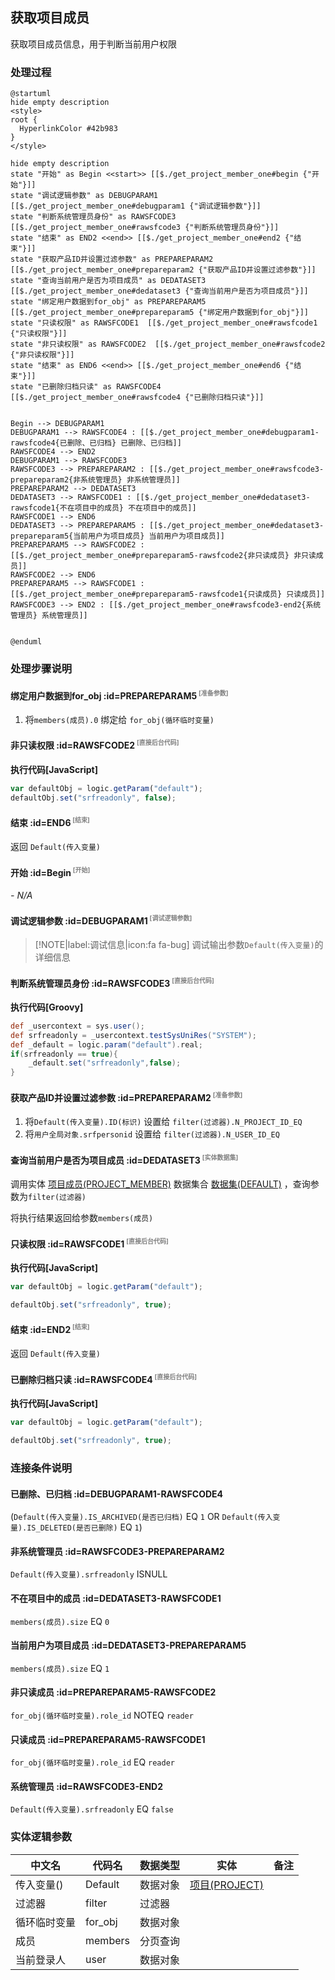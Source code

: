 ## 获取项目成员 <!-- {docsify-ignore-all} -->

   获取项目成员信息，用于判断当前用户权限

### 处理过程

```plantuml
@startuml
hide empty description
<style>
root {
  HyperlinkColor #42b983
}
</style>

hide empty description
state "开始" as Begin <<start>> [[$./get_project_member_one#begin {"开始"}]]
state "调试逻辑参数" as DEBUGPARAM1  [[$./get_project_member_one#debugparam1 {"调试逻辑参数"}]]
state "判断系统管理员身份" as RAWSFCODE3  [[$./get_project_member_one#rawsfcode3 {"判断系统管理员身份"}]]
state "结束" as END2 <<end>> [[$./get_project_member_one#end2 {"结束"}]]
state "获取产品ID并设置过滤参数" as PREPAREPARAM2  [[$./get_project_member_one#prepareparam2 {"获取产品ID并设置过滤参数"}]]
state "查询当前用户是否为项目成员" as DEDATASET3  [[$./get_project_member_one#dedataset3 {"查询当前用户是否为项目成员"}]]
state "绑定用户数据到for_obj" as PREPAREPARAM5  [[$./get_project_member_one#prepareparam5 {"绑定用户数据到for_obj"}]]
state "只读权限" as RAWSFCODE1  [[$./get_project_member_one#rawsfcode1 {"只读权限"}]]
state "非只读权限" as RAWSFCODE2  [[$./get_project_member_one#rawsfcode2 {"非只读权限"}]]
state "结束" as END6 <<end>> [[$./get_project_member_one#end6 {"结束"}]]
state "已删除归档只读" as RAWSFCODE4  [[$./get_project_member_one#rawsfcode4 {"已删除归档只读"}]]


Begin --> DEBUGPARAM1
DEBUGPARAM1 --> RAWSFCODE4 : [[$./get_project_member_one#debugparam1-rawsfcode4{已删除、已归档} 已删除、已归档]]
RAWSFCODE4 --> END2
DEBUGPARAM1 --> RAWSFCODE3
RAWSFCODE3 --> PREPAREPARAM2 : [[$./get_project_member_one#rawsfcode3-prepareparam2{非系统管理员} 非系统管理员]]
PREPAREPARAM2 --> DEDATASET3
DEDATASET3 --> RAWSFCODE1 : [[$./get_project_member_one#dedataset3-rawsfcode1{不在项目中的成员} 不在项目中的成员]]
RAWSFCODE1 --> END6
DEDATASET3 --> PREPAREPARAM5 : [[$./get_project_member_one#dedataset3-prepareparam5{当前用户为项目成员} 当前用户为项目成员]]
PREPAREPARAM5 --> RAWSFCODE2 : [[$./get_project_member_one#prepareparam5-rawsfcode2{非只读成员} 非只读成员]]
RAWSFCODE2 --> END6
PREPAREPARAM5 --> RAWSFCODE1 : [[$./get_project_member_one#prepareparam5-rawsfcode1{只读成员} 只读成员]]
RAWSFCODE3 --> END2 : [[$./get_project_member_one#rawsfcode3-end2{系统管理员} 系统管理员]]


@enduml
```


### 处理步骤说明

#### 绑定用户数据到for_obj :id=PREPAREPARAM5<sup class="footnote-symbol"> <font color=gray size=1>[准备参数]</font></sup>



1. 将`members(成员).0` 绑定给  `for_obj(循环临时变量)`

#### 非只读权限 :id=RAWSFCODE2<sup class="footnote-symbol"> <font color=gray size=1>[直接后台代码]</font></sup>



<p class="panel-title"><b>执行代码[JavaScript]</b></p>

```javascript
var defaultObj = logic.getParam("default");
defaultObj.set("srfreadonly", false);
```

#### 结束 :id=END6<sup class="footnote-symbol"> <font color=gray size=1>[结束]</font></sup>



返回 `Default(传入变量)`

#### 开始 :id=Begin<sup class="footnote-symbol"> <font color=gray size=1>[开始]</font></sup>



*- N/A*
#### 调试逻辑参数 :id=DEBUGPARAM1<sup class="footnote-symbol"> <font color=gray size=1>[调试逻辑参数]</font></sup>



> [!NOTE|label:调试信息|icon:fa fa-bug]
> 调试输出参数`Default(传入变量)`的详细信息


#### 判断系统管理员身份 :id=RAWSFCODE3<sup class="footnote-symbol"> <font color=gray size=1>[直接后台代码]</font></sup>



<p class="panel-title"><b>执行代码[Groovy]</b></p>

```groovy
def _usercontext = sys.user();
def srfreadonly = _usercontext.testSysUniRes("SYSTEM");
def _default = logic.param("default").real;
if(srfreadonly == true){
    _default.set("srfreadonly",false);
}
```

#### 获取产品ID并设置过滤参数 :id=PREPAREPARAM2<sup class="footnote-symbol"> <font color=gray size=1>[准备参数]</font></sup>



1. 将`Default(传入变量).ID(标识)` 设置给  `filter(过滤器).N_PROJECT_ID_EQ`
2. 将`用户全局对象.srfpersonid` 设置给  `filter(过滤器).N_USER_ID_EQ`

#### 查询当前用户是否为项目成员 :id=DEDATASET3<sup class="footnote-symbol"> <font color=gray size=1>[实体数据集]</font></sup>



调用实体 [项目成员(PROJECT_MEMBER)](module/ProjMgmt/project_member.md) 数据集合 [数据集(DEFAULT)](module/ProjMgmt/project_member#数据集合) ，查询参数为`filter(过滤器)`

将执行结果返回给参数`members(成员)`

#### 只读权限 :id=RAWSFCODE1<sup class="footnote-symbol"> <font color=gray size=1>[直接后台代码]</font></sup>



<p class="panel-title"><b>执行代码[JavaScript]</b></p>

```javascript
var defaultObj = logic.getParam("default");

defaultObj.set("srfreadonly", true);
```

#### 结束 :id=END2<sup class="footnote-symbol"> <font color=gray size=1>[结束]</font></sup>



返回 `Default(传入变量)`

#### 已删除归档只读 :id=RAWSFCODE4<sup class="footnote-symbol"> <font color=gray size=1>[直接后台代码]</font></sup>



<p class="panel-title"><b>执行代码[JavaScript]</b></p>

```javascript
var defaultObj = logic.getParam("default");

defaultObj.set("srfreadonly", true);
```


### 连接条件说明
#### 已删除、已归档 :id=DEBUGPARAM1-RAWSFCODE4

(`Default(传入变量).IS_ARCHIVED(是否已归档)` EQ `1` OR `Default(传入变量).IS_DELETED(是否已删除)` EQ `1`)
#### 非系统管理员 :id=RAWSFCODE3-PREPAREPARAM2

`Default(传入变量).srfreadonly` ISNULL
#### 不在项目中的成员 :id=DEDATASET3-RAWSFCODE1

`members(成员).size` EQ `0`
#### 当前用户为项目成员 :id=DEDATASET3-PREPAREPARAM5

`members(成员).size` EQ `1`
#### 非只读成员 :id=PREPAREPARAM5-RAWSFCODE2

`for_obj(循环临时变量).role_id` NOTEQ `reader`
#### 只读成员 :id=PREPAREPARAM5-RAWSFCODE1

`for_obj(循环临时变量).role_id` EQ `reader`
#### 系统管理员 :id=RAWSFCODE3-END2

`Default(传入变量).srfreadonly` EQ `false`


### 实体逻辑参数

|    中文名   |    代码名    |  数据类型    |  实体   |备注 |
| --------| --------| -------- | -------- | --------   |
|传入变量(<i class="fa fa-check"/></i>)|Default|数据对象|[项目(PROJECT)](module/ProjMgmt/project.md)||
|过滤器|filter|过滤器|||
|循环临时变量|for_obj|数据对象|||
|成员|members|分页查询|||
|当前登录人|user|数据对象|||
